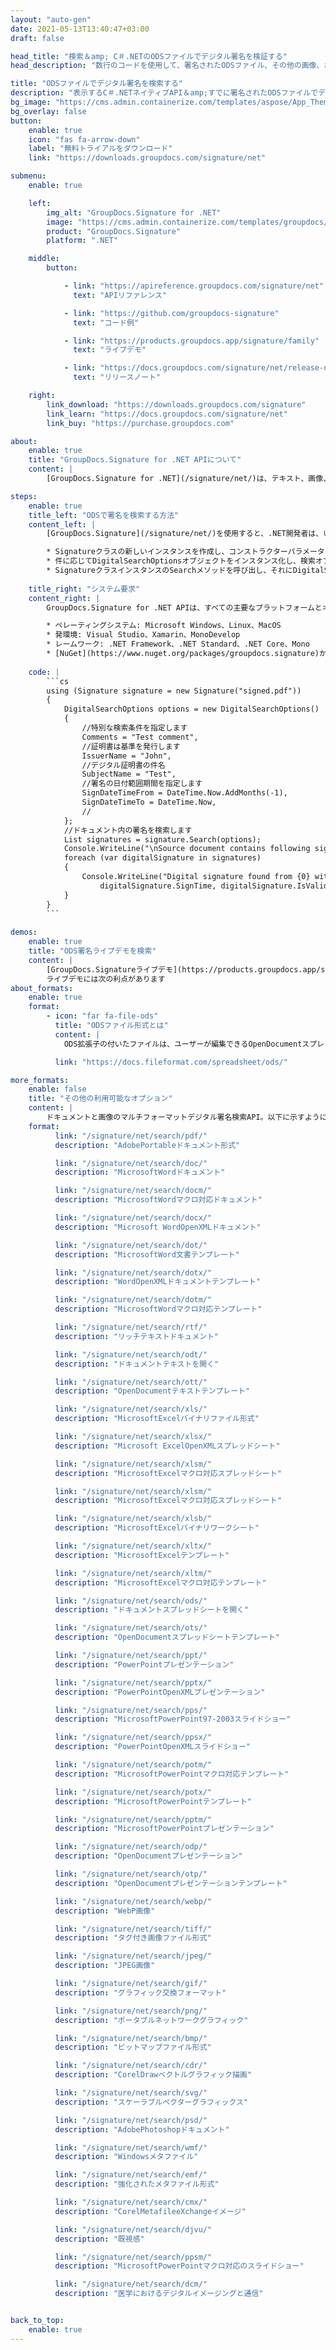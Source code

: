 ```yaml
---
layout: "auto-gen"
date: 2021-05-13T13:40:47+03:00
draft: false

head_title: "検索＆amp; C＃.NETのODSファイルでデジタル署名を検証する"
head_description: "数行のコードを使用して、署名されたODSファイル、その他の画像、およびドキュメントファイル形式のデジタル署名を検索するC＃.NET API."

title: "ODSファイルでデジタル署名を検索する"
description: "表示するC＃.NETネイティブAPI＆amp;すでに署名されたODSファイルでデジタル署名を検索し、署名証明書を分析します。数行のコードを使用して、ドキュメント内で高度電子署名操作を実行します."
bg_image: "https://cms.admin.containerize.com/templates/aspose/App_Themes/V3/images/bg/header1.png"
bg_overlay: false
button:
    enable: true
    icon: "fas fa-arrow-down"
    label: "無料トライアルをダウンロード"
    link: "https://downloads.groupdocs.com/signature/net"

submenu:
    enable: true

    left:
        img_alt: "GroupDocs.Signature for .NET"
        image: "https://cms.admin.containerize.com/templates/groupdocs/images/product-logos/90x90-noborder/groupdocs-signature-net.png"
        product: "GroupDocs.Signature"
        platform: ".NET"

    middle:
        button:

            - link: "https://apireference.groupdocs.com/signature/net"
              text: "APIリファレンス"

            - link: "https://github.com/groupdocs-signature"
              text: "コード例"

            - link: "https://products.groupdocs.app/signature/family"
              text: "ライブデモ"

            - link: "https://docs.groupdocs.com/signature/net/release-notes"
              text: "リリースノート"

    right:
        link_download: "https://downloads.groupdocs.com/signature"
        link_learn: "https://docs.groupdocs.com/signature/net"
        link_buy: "https://purchase.groupdocs.com"

about:
    enable: true
    title: "GroupDocs.Signature for .NET APIについて"
    content: |
        [GroupDocs.Signature for .NET](/signature/net/)は、テキスト、画像、バーコード、スタンプ、フォームフィールド、QRコード、メタデータなどのさまざまな署名タイプを使用してデジタルドキュメントに電子署名する高度な.NETAPIです。ユーザーは、PDF、Microsoft Word、Excelワークシート、PowerPointプレゼンテーション、Adobe Photoshop、メタファイル、および画像ファイル形式内のデジタル署名をロード、編集、検証、保存、削除、検索、およびプレビューでき、必要に応じて署名プロパティをカスタマイズするための追加サポートがあります。

steps:
    enable: true
    title_left: "ODSで署名を検索する方法"
    content_left: |
        [GroupDocs.Signature](/signature/net/)を使用すると、.NET開発者は、いくつかの簡単な手順を実装することで、アプリケーション内からODSファイル内のデジタル署名を簡単に表示および検索できます。

        * Signatureクラスの新しいインスタンスを作成し、コンストラクターパラメーターとしてソースドキュメントパスを渡します。
        * 件に応じてDigitalSearchOptionsオブジェクトをインスタンス化し、検索オプションを指定します。
        * SignatureクラスインスタンスのSearchメソッドを呼び出し、それにDigitalSearchOptionsを渡します。
        
    title_right: "システム要求"
    content_right: |
        GroupDocs.Signature for .NET APIは、すべての主要なプラットフォームとオペレーティングシステムでサポートされています。以下のコードを実行する前に、システムに次の前提条件がインストールされていることを確認してください。

        * ペレーティングシステム: Microsoft Windows、Linux、MacOS
        * 発環境: Visual Studio、Xamarin、MonoDevelop
        * レームワーク: .NET Framework、.NET Standard、.NET Core、Mono
        * [NuGet](https://www.nuget.org/packages/groupdocs.signature)からGroupDocs.Signaturefor.NETの最新バージョンをダウンロードします
        
    code: |
        ```cs
        using (Signature signature = new Signature("signed.pdf"))
        {
            DigitalSearchOptions options = new DigitalSearchOptions()
            {
                //特別な検索条件を指定します
                Comments = "Test comment",
                //証明書は基準を発行します
                IssuerName = "John",
                //デジタル証明書の件名
                SubjectName = "Test",
                //署名の日付範囲期間を指定します
                SignDateTimeFrom = DateTime.Now.AddMonths(-1),
                SignDateTimeTo = DateTime.Now,
                //
            };
            //ドキュメント内の署名を検索します
            List signatures = signature.Search(options);
            Console.WriteLine("\nSource document contains following signatures.");
            foreach (var digitalSignature in signatures)
            {
                Console.WriteLine("Digital signature found from {0} with validation flag {1}. Certificate SN {2}",
                    digitalSignature.SignTime, digitalSignature.IsValid, digitalSignature.Certificate?.SerialNumber);
            }
        }
        ```
        
demos:
    enable: true
    title: "ODS署名ライブデモを検索"
    content: |
        [GroupDocs.Signatureライブデモ](https://products.groupdocs.app/signature/family)サイトにアクセスして、ODSファイルの電子署名を今すぐ追加してください。
        ライブデモには次の利点があります
about_formats:
    enable: true
    format:
        - icon: "far fa-file-ods"
          title: "ODSファイル形式とは"
          content: |
            ODS拡張子の付いたファイルは、ユーザーが編集できるOpenDocumentスプレッドシートドキュメント形式を表します。データはODFファイル内の行と列に保存されます。これはXMLベースの形式であり、Open Document Formats（ODF）ファミリのいくつかのサブタイプの1つです。このフォーマットは、OASISによって公開および保守されているODF1.2仕様の一部として指定されています。 Windowsやその他のオペレーティングシステム上の多くのアプリケーションは、Microsoft Excel、NeoOffice、LibreOfficeなど、編集や操作のためにODSファイルを開くことができます。 ODSファイルは、さまざまなアプリケーションによってXLS、XLSXなどの他のスプレッドシート形式に変換することもできます。 ODSファイル形式の詳細

          link: "https://docs.fileformat.com/spreadsheet/ods/"

more_formats:
    enable: false
    title: "その他の利用可能なオプション"
    content: |
        ドキュメントと画像のマルチフォーマットデジタル署名検索API。以下に示すように、いくつかの一般的なファイル形式から署名を検索します。
    format: 
          link: "/signature/net/search/pdf/"
          description: "AdobePortableドキュメント形式"

          link: "/signature/net/search/doc/"
          description: "MicrosoftWordドキュメント"

          link: "/signature/net/search/docm/"
          description: "MicrosoftWordマクロ対応ドキュメント"

          link: "/signature/net/search/docx/"
          description: "Microsoft WordOpenXMLドキュメント"

          link: "/signature/net/search/dot/"
          description: "MicrosoftWord文書テンプレート"

          link: "/signature/net/search/dotx/"
          description: "WordOpenXMLドキュメントテンプレート"

          link: "/signature/net/search/dotm/"
          description: "MicrosoftWordマクロ対応テンプレート"

          link: "/signature/net/search/rtf/"
          description: "リッチテキストドキュメント"

          link: "/signature/net/search/odt/"
          description: "ドキュメントテキストを開く"

          link: "/signature/net/search/ott/"
          description: "OpenDocumentテキストテンプレート"

          link: "/signature/net/search/xls/"
          description: "MicrosoftExcelバイナリファイル形式"

          link: "/signature/net/search/xlsx/"
          description: "Microsoft ExcelOpenXMLスプレッドシート"

          link: "/signature/net/search/xlsm/"
          description: "MicrosoftExcelマクロ対応スプレッドシート"

          link: "/signature/net/search/xlsm/"
          description: "MicrosoftExcelマクロ対応スプレッドシート"

          link: "/signature/net/search/xlsb/"
          description: "MicrosoftExcelバイナリワークシート"

          link: "/signature/net/search/xltx/"
          description: "MicrosoftExcelテンプレート"

          link: "/signature/net/search/xltm/"
          description: "MicrosoftExcelマクロ対応テンプレート"

          link: "/signature/net/search/ods/"
          description: "ドキュメントスプレッドシートを開く"

          link: "/signature/net/search/ots/"
          description: "OpenDocumentスプレッドシートテンプレート"

          link: "/signature/net/search/ppt/"
          description: "PowerPointプレゼンテーション"

          link: "/signature/net/search/pptx/"
          description: "PowerPointOpenXMLプレゼンテーション"

          link: "/signature/net/search/pps/"
          description: "MicrosoftPowerPoint97-2003スライドショー"

          link: "/signature/net/search/ppsx/"
          description: "PowerPointOpenXMLスライドショー"

          link: "/signature/net/search/potm/"
          description: "MicrosoftPowerPointマクロ対応テンプレート"

          link: "/signature/net/search/potx/"
          description: "MicrosoftPowerPointテンプレート"

          link: "/signature/net/search/pptm/"
          description: "MicrosoftPowerPointプレゼンテーション"

          link: "/signature/net/search/odp/"
          description: "OpenDocumentプレゼンテーション"

          link: "/signature/net/search/otp/"
          description: "OpenDocumentプレゼンテーションテンプレート"

          link: "/signature/net/search/webp/"
          description: "WebP画像"

          link: "/signature/net/search/tiff/"
          description: "タグ付き画像ファイル形式"

          link: "/signature/net/search/jpeg/"
          description: "JPEG画像"

          link: "/signature/net/search/gif/"
          description: "グラフィック交換フォーマット"

          link: "/signature/net/search/png/"
          description: "ポータブルネットワークグラフィック"

          link: "/signature/net/search/bmp/"
          description: "ビットマップファイル形式"

          link: "/signature/net/search/cdr/"
          description: "CorelDrawベクトルグラフィック描画"

          link: "/signature/net/search/svg/"
          description: "スケーラブルベクターグラフィックス"

          link: "/signature/net/search/psd/"
          description: "AdobePhotoshopドキュメント"

          link: "/signature/net/search/wmf/"
          description: "Windowsメタファイル"

          link: "/signature/net/search/emf/"
          description: "強化されたメタファイル形式"

          link: "/signature/net/search/cmx/"
          description: "CorelMetafileeXchangeイメージ"

          link: "/signature/net/search/djvu/"
          description: "既視感"

          link: "/signature/net/search/ppsm/"
          description: "MicrosoftPowerPointマクロ対応のスライドショー"

          link: "/signature/net/search/dcm/"
          description: "医学におけるデジタルイメージングと通信"


back_to_top:
    enable: true
---
```

